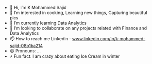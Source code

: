 - 👋 Hi, I’m K Mohammed Sajid
- 👀 I’m interested in cooking, Learning new things, Capturing beautiful pics
- 🌱 I’m currently learning Data Analytics
- 💞️ I’m looking to collaborate on any projects related with Finance and Data Analytics
- 📫 How to reach me LinkedIn - www.linkedin.com/in/k-mohammed-sajid-08b1ba214
- 😄 Pronouns: ...
- ⚡ Fun fact: I am crazy about eating Ice Cream in winter

<!---
Sajid973/Sajid973 is a ✨ special ✨ repository because its `README.md` (this file) appears on your GitHub profile.
You can click the Preview link to take a look at your changes.
--->
